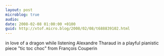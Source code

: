```yaml
---
layout: post
microblog: true
audio: 
date: 2008-02-08 01:00:00 +0100
guid: http://xtof.micro.blog/2008/02/08/t688839102.html
---
```

in love of a dragon while listening Alexandre Tharaud in a playful pianistic piece "tic toc choc"  from François Couperin
